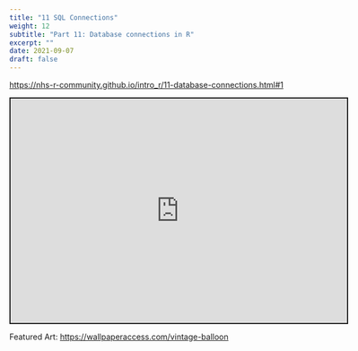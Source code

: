 ```yaml
---
title: "11 SQL Connections"
weight: 12
subtitle: "Part 11: Database connections in R"
excerpt: ""
date: 2021-09-07
draft: false
---
```


https://nhs-r-community.github.io/intro_r/11-database-connections.html#1

<iframe src="https://nhs-r-community.github.io/intro_r/11-database-connections.html#1" width="600" height="400" style="border:2px solid currentColor;" loading="lazy" allowfullscreen></iframe> <script>fitvids('.shareagain', {players: 'iframe'});</script>

Featured Art: https://wallpaperaccess.com/vintage-balloon
